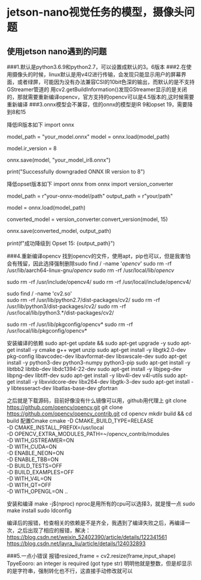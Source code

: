 # jetson-nano视觉任务的模型，摄像头问题
## 使用jetson nano遇到的问题
###1.默认是python3.6.9和python2.7，可以设置成默认的3。6版本
###2.在使用摄像头的时候，linux默认是用v4l2进行传输，会发现只能显示用户的屏幕界面，或者绿屏，可能因为没有办法兼容CSI的10bit色深的输出，而默认的是不支持GStreamer管道的
用cv2.getBuildInformation()发现GStreamer显示的是关闭的，那就需要重新编译opencv，官方支持的opencv可以是4.5版本的,这时候需要重新编译
###3.onnx模型会不兼容，信的onnx的模型是IR 9和opset 19，需要降到8和15

降低IR版本如下
import onnx

model_path = "your_model.onnx"
model = onnx.load(model_path)

model.ir_version = 8

onnx.save(model, "your_model_ir8.onnx")

print("Successfully downgraded ONNX IR version to 8")

降低opset版本如下
import onnx
from onnx import version_converter

model_path = r"your-onnx-model/path"
output_path = r"your/path"

model = onnx.load(model_path)

converted_model = version_converter.convert_version(model, 15)

onnx.save(converted_model, output_path)

print(f"成功降级到 Opset 15: {output_path}")

###4.重新编译opencv
找到opencv的文件，使用apt，pip也可以，但是我害怕会有残留，因此选择强制删除sudo find / -name '*opencv*'
sudo rm -rf /usr/lib/aarch64-linux-gnu/*opencv*
sudo rm -rf /usr/local/lib/*opencv*

sudo rm -rf /usr/include/opencv4/
sudo rm -rf /usr/local/include/opencv4/

sudo find / -name 'cv2.so'  
sudo rm -rf /usr/lib/python2.7/dist-packages/cv2/
sudo rm -rf /usr/lib/python3/dist-packages/cv2/
sudo rm -rf /usr/local/lib/python3.*/dist-packages/cv2/

sudo rm -rf /usr/lib/pkgconfig/opencv*
sudo rm -rf /usr/local/lib/pkgconfig/opencv*

安装编译的依赖
sudo apt-get update && sudo apt-get upgrade -y
sudo apt-get install -y cmake g++ wget unzip
sudo apt-get install -y libgtk2.0-dev pkg-config libavcodec-dev libavformat-dev libswscale-dev
sudo apt-get install -y python3-dev python3-numpy python3-pip
sudo apt-get install -y libtbb2 libtbb-dev libdc1394-22-dev
sudo apt-get install -y libjpeg-dev libpng-dev libtiff-dev
sudo apt-get install -y libv4l-dev v4l-utils
sudo apt-get install -y libxvidcore-dev libx264-dev libgtk-3-dev
sudo apt-get install -y libtesseract-dev libatlas-base-dev gfortran

之后就是下载源码，目前好像没有什么镜像可以用，github用代理上
git clone https://github.com/opencv/opencv.git
git clone https://github.com/opencv/opencv_contrib.git
cd opencv
mkdir build && cd build
配置Cmake
cmake -D CMAKE_BUILD_TYPE=RELEASE \
      -D CMAKE_INSTALL_PREFIX=/usr/local \
      -D OPENCV_EXTRA_MODULES_PATH=~/opencv_contrib/modules \
      -D WITH_GSTREAMER=ON \
      -D WITH_CUDA=ON \
      -D ENABLE_NEON=ON \
      -D ENABLE_TBB=ON \
      -D BUILD_TESTS=OFF \
      -D BUILD_EXAMPLES=OFF \
      -D WITH_V4L=ON \
      -D WITH_QT=OFF \
      -D WITH_OPENGL=ON ..

安装和编译
make -j$(nproc)  nproc是用所有的cpu可以选择3，就是慢一点
sudo make install
sudo ldconfig

编译后的报错，检查相关的依赖是不是齐全，我遇到了编译失败之后，再编译一次，之后出现了相应的报错，解决：https://blog.csdn.net/weixin_52402390/article/details/122341561
https://blog.csdn.net/layra_liu/article/details/124032893

###5.一点小错误
报错resized_frame = cv2.resize(frame,input_shape)   TpyeEooro: an integer is required (got type str)
明明他就是整数，但是却显示的是字符串，强制转化也不行，这直接手动修改就可以
